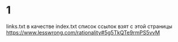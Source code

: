 # 1
links.txt в качестве index.txt
список ссылок взят с этой страницы https://www.lesswrong.com/rationality#5g5TkQTe9rmPS5vvM
